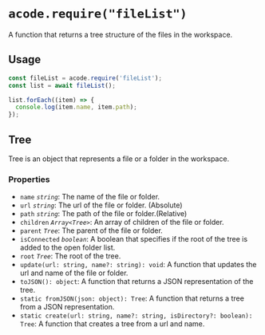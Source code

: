 # `acode.require("fileList")`

A function that returns a tree structure of the files in the workspace.

## Usage

```js
const fileList = acode.require('fileList');
const list = await fileList();

list.forEach((item) => {
  console.log(item.name, item.path);
});
```

## Tree

Tree is an object that represents a file or a folder in the workspace.

### Properties

- `name` _`string`_: The name of the file or folder.
- `url` _`string`_: The url of the file or folder. (Absolute)
- `path` _`string`_: The path of the file or folder.(Relative)
- `children` _`Array<Tree>`_: An array of children of the file or folder.
- `parent` _`Tree`_: The parent of the file or folder.
- `isConnected` _`boolean`_: A boolean that specifies if the root of the tree is added to the open folder list.
- `root` _`Tree`_: The root of the tree.
- `update(url: string, name?: string): void`: A function that updates the url and name of the file or folder.
- `toJSON(): object`: A function that returns a JSON representation of the tree.
- `static fromJSON(json: object): Tree`: A function that returns a tree from a JSON representation.
- `static create(url: string, name?: string, isDirectory?: boolean): Tree`: A function that creates a tree from a url and name.
